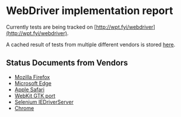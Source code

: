 # WebDriver implementation report

Currently tests are being tracked on [http://wpt.fyi/webdriver](http://wpt.fyi/webdriver).

A cached result of tests from multiple different vendors is stored
[here](https://w3c.github.io/webdriver/results/html/all.html).

## Status Documents from Vendors

* [Mozilla Firefox](https://bugzilla.mozilla.org/showdependencytree.cgi?id=721859&hide_resolved=1)
* [Microsoft Edge](https://docs.microsoft.com/en-us/microsoft-edge/webdriver#w3c-webdriver)
* [Apple Safari](https://developer.apple.com/library/content/documentation/NetworkingInternetWeb/Conceptual/WebDriverEndpointDoc/Commands/Commands.html)
* [WebKit GTK port](http://trac.webkit.org/wiki/WebDriverStatus)
* [Selenium IEDriverServer](https://github.com/SeleniumHQ/selenium/wiki/W3C-WebDriver-Status)
* [Chrome](https://chromium.googlesource.com/chromium/src/+/master/docs/chromedriver_status.md)
